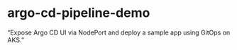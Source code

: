 # argo-cd-pipeline-demo
“Expose Argo CD UI via NodePort and deploy a sample app using GitOps on AKS.”
